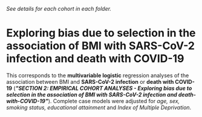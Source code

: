 *See details for each cohort in each folder.* 



# Exploring bias due to selection in the association of BMI with SARS-CoV-2 infection and death with COVID-19

This corresponds to the **multivariable logistic** regression analyses of the association between BMI and **SARS-CoV-2 infection** or **death with COVID-19** (***"SECTION 2: EMPIRICAL COHORT ANALYSES - Exploring bias due to selection in the association of BMI with SARS-CoV-2 infection and death-with-COVID-19"***). Complete case models were adjusted for *age, sex, smoking status, educational attainment* and *Index of Multiple Deprivation*.
